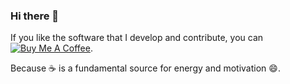 ### Hi there 👋

If you like the software that I develop and contribute, you can
<a href="https://www.buymeacoffee.com/stg7" target="_blank"><img src="https://www.buymeacoffee.com/assets/img/custom_images/orange_img.png" alt="Buy Me A Coffee" ></a>.
 
Because :coffee: is a fundamental source for energy and motivation :smile:.
